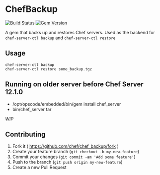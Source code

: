 # ChefBackup
[![Build Status](https://travis-ci.org/chef/chef_backup.svg?branch=master)](https://travis-ci.org/chef/chef_backup)
[![Gem Version](https://badge.fury.io/rb/chef_backup.svg)](http://badge.fury.io/rb/chef_backup)

A gem that backs up and restores Chef servers.  Used as the backend for
`chef-server-ctl backup` and `chef-server-ctl restore`

## Usage

```shell
chef-server-ctl backup
chef-server-ctl restore some_backup.tgz
```

## Running on older server before Chef Server 12.1.0

- /opt/opscode/embedded/bin/gem install chef_server
- bin/chef_server tar

*WIP*

## Contributing

1. Fork it ( https://github.com/chef/chef_backup/fork )
2. Create your feature branch (`git checkout -b my-new-feature`)
3. Commit your changes (`git commit -am 'Add some feature'`)
4. Push to the branch (`git push origin my-new-feature`)
5. Create a new Pull Request
